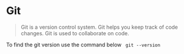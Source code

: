 # Git

> Git is a version control system.
> Git helps you keep track of code changes.
> Git is used to collaborate on code.

To find the git version use the command below
` git --version`

